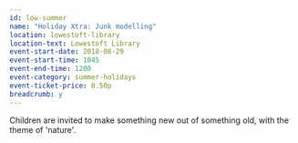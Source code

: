 ```yaml
---
id: low-summer
name: "Holiday Xtra: Junk modelling"
location: lowestoft-library
location-text: Lowestoft Library
event-start-date: 2018-08-29
event-start-time: 1045
event-end-time: 1200
event-category: summer-holidays
event-ticket-price: 0.50p
breadcrumb: y
---
```


Children are invited to make something new out of something old, with the theme of 'nature'.
